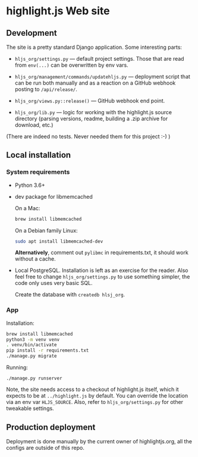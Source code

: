 # highlight.js Web site


## Development

The site is a pretty standard Django application. Some interesting parts:

- `hljs_org/settings.py` — default project settings. Those that are read from `env(...)` can be overwritten by env vars.

- `hljs_org/management/commands/updatehljs.py` — deployment script that can be run both manually and as a reaction on a GitHub webhook posting to `/api/release/`.

- `hljs_org/views.py::release()` — GitHub webhook end point.

- `hljs_org/lib.py` — logic for working with the highlight.js source directory (parsing versions, readme, building a .zip archive for download, etc.)

(There are indeed no tests. Never needed them for this project :-) )


## Local installation


### System requirements

- Python 3.6+

- dev package for libmemcached

    On a Mac:

    ```sh
    brew install libmemcached
    ```

    On a Debian family Linux:

    ```sh
    sudo apt install libmemcached-dev
    ```

    **Alternatively**, comment out `pylibmc` in requirements.txt, it should work without a cache.

- Local PostgreSQL. Installation is left as an exercise for the reader. Also feel free to change `hljs_org/settings.py` to use something simpler, the code only uses very basic SQL.

    Create the database with `createdb hlsj_org`.


### App

Installation:

```sh
brew install libmemcached
python3 -m venv venv
. venv/bin/activate
pip install -r requirements.txt
./manage.py migrate
```

Running:

```
./manage.py runserver
```

Note, the site needs access to a checkout of highlight.js itself, which it expects to be at `../highlight.js` by default. You can override the location via an env var `HLJS_SOURCE`. Also, refer to `hljs_org/settings.py` for other tweakable settings.


## Production deployment

Deployment is done manually by the current owner of highlightjs.org, all the configs are outside of this repo.
